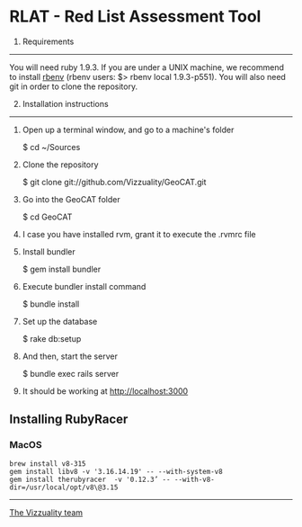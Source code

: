 RLAT - Red List Assessment Tool
===============================

1. Requirements
---

  You will need ruby 1.9.3. If you are under a UNIX machine, we recommend to install [rbenv][rbenv] (rbenv users: $> rbenv local 1.9.3-p551). You will also need git in order to clone the repository.

2. Installation instructions
---

  1. Open up a terminal window, and go to a machine's folder

        $ cd ~/Sources

  2. Clone the repository

        $ git clone git://github.com/Vizzuality/GeoCAT.git

  3. Go into the GeoCAT folder

        $ cd GeoCAT

  4. I case you have installed rvm, grant it to execute the .rvmrc file

  5. Install bundler

        $ gem install bundler

  6. Execute bundler install command

        $ bundle install

  7. Set up the database

        $ rake db:setup

  8. And then, start the server

        $ bundle exec rails server

  9. It should be working at [http://localhost:3000](http://localhost:3000)

## Installing RubyRacer
### MacOS
```
brew install v8-315
gem install libv8 -v '3.16.14.19' -- --with-system-v8
gem install therubyracer  -v '0.12.3’ -- --with-v8-dir=/usr/local/opt/v8\@3.15
```

----------------
[The Vizzuality team](http://www.vizzuality.com)

[rbenv]: https://github.com/sstephenson/rbenv
